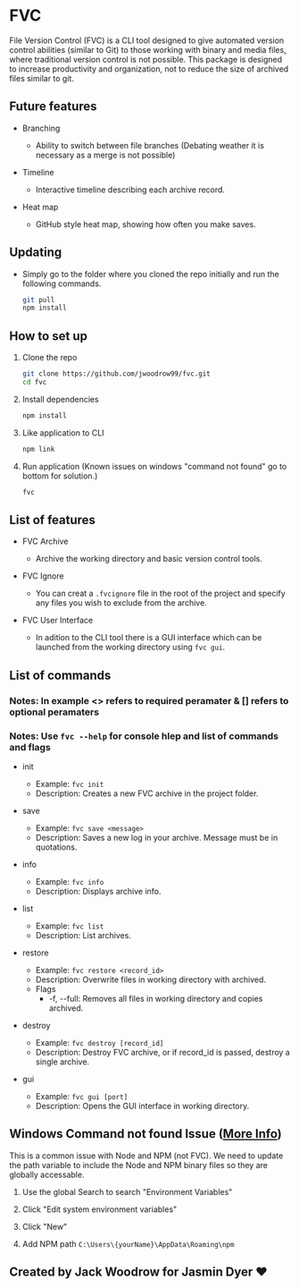 # FVC

File Version Control (FVC) is a CLI tool designed to give automated version control abilities (similar to Git) to those working with binary and media files, where traditional version control is not possible. This package is designed to increase productivity and organization, not to reduce the size of archived files similar to git.

## Future features

* Branching
  * Ability to switch between file branches (Debating weather it is necessary as a merge is not possible)

* Timeline
  * Interactive timeline describing each archive record.

* Heat map
  * GitHub style heat map, showing how often you make saves.

## Updating

* Simply go to the folder where you cloned the repo initially and run the following commands.

    ```bash
    git pull
    npm install
    ```

## How to set up

1. Clone the repo

    ```bash
    git clone https://github.com/jwoodrow99/fvc.git
    cd fvc
    ```

2. Install dependencies

    ```bash
    npm install
    ```

3. Like application to CLI

    ```bash
    npm link
    ```

4. Run application (Known issues on windows "command not found" go to bottom for solution.)

    ```bash
    fvc
    ```

## List of features

* FVC Archive
  * Archive the working directory and basic version control tools.

* FVC Ignore
  * You can creat a ```.fvcignore``` file in the root of the project and specify any files you wish to exclude from the archive.

* FVC User Interface
  * In adition to the CLI tool there is a GUI interface which can be launched from the working directory using ```fvc gui```.

## List of commands

### Notes: In example <> refers to required peramater & [] refers to optional peramaters

### Notes: Use ```fvc --help``` for console hlep and list of commands and flags

* init
  * Example: ```fvc init```
  * Description: Creates a new FVC archive in the project folder.

* save
  * Example: ```fvc save <message>```
  * Description: Saves a new log in your archive. Message must be in quotations.

* info
  * Example: ```fvc info```
  * Description: Displays archive info.

* list
  * Example: ```fvc list```
  * Description: List archives.

* restore
  * Example: ```fvc restore <record_id>```
  * Description: Overwrite files in working directory with archived.
  * Flags
    * -f, --full: Removes all files in working directory and copies archived.

* destroy
  * Example: ```fvc destroy [record_id]```
  * Description: Destroy FVC archive, or if record_id is passed, destroy a single archive.

* gui
  * Example: ```fvc gui [port]```
  * Description: Opens the GUI interface in working directory.

## Windows Command not found Issue ([More Info](https://stackoverflow.com/questions/27864040/fixing-npm-path-in-windows-8-and-10))

This is a common issue with Node and NPM (not FVC). We need to update the path variable to include the Node and NPM binary files so they are globally accessable.

1. Use the global Search to search "Environment Variables"

2. Click "Edit system environment variables"

3. Click "New"

4. Add NPM path ```C:\Users\{yourName}\AppData\Roaming\npm```

## Created by Jack Woodrow for Jasmin Dyer ❤
